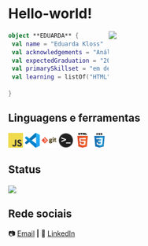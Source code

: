 # Hello-world!

<img align="right" width="300" src="https://i2.wp.com/allhtaccess.info/wp-content/uploads/2018/03/programming.gif?fit=1281%2C716&ssl=1" />

```kotlin
object **EDUARDA** {
 val name = "Eduarda Kloss"
 val acknowledgements = "Análise e Desenvolvimento de Sistemas"
 val expectedGraduation = "2025-12"
 val primarySkillset = "em desenvolvimento..."
 val learning = listOf("HTML", "CSS", "JavaScript", "C", "SQL")

}
```

## Linguagens e ferramentas

<code><img height="30" src="https://raw.githubusercontent.com/github/explore/80688e429a7d4ef2fca1e82350fe8e3517d3494d/topics/javascript/javascript.png"></code>
<code><img height="30" src="https://raw.githubusercontent.com/github/explore/80688e429a7d4ef2fca1e82350fe8e3517d3494d/topics/visual-studio-code/visual-studio-code.png"></code>
<code><img height="30" src="https://raw.githubusercontent.com/github/explore/80688e429a7d4ef2fca1e82350fe8e3517d3494d/topics/git/git.png"></code>
<code><img height="30" src="https://raw.githubusercontent.com/github/explore/80688e429a7d4ef2fca1e82350fe8e3517d3494d/topics/terminal/terminal.png"></code>
<code><img height="30" src="https://raw.githubusercontent.com/github/explore/80688e429a7d4ef2fca1e82350fe8e3517d3494d/topics/html/html.png"></code>
<code><img height="30" src="https://raw.githubusercontent.com/github/explore/80688e429a7d4ef2fca1e82350fe8e3517d3494d/topics/css/css.png"></code>

## Status

<a href="https://github.com/EduardaKloss">
  <img align="center" src="https://github-readme-stats.vercel.app/api/top-langs/?username=eduardakloss&theme=dracula&hide_langs_below=1" />
</a>

[LinkedIn]: www.linkedin.com/in/eduarda-kloss-a15799276
[Email]: dudakloss@gmail.com

<br>

## Rede sociais
📷 [Email] **|**
👔 [LinkedIn]
